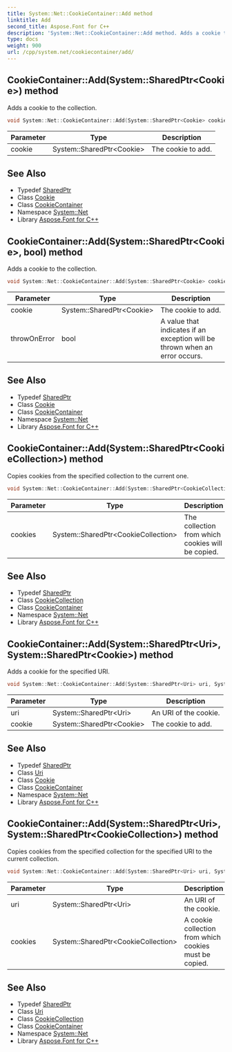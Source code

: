 ```yaml
---
title: System::Net::CookieContainer::Add method
linktitle: Add
second_title: Aspose.Font for C++
description: 'System::Net::CookieContainer::Add method. Adds a cookie to the collection in C++.'
type: docs
weight: 900
url: /cpp/system.net/cookiecontainer/add/
---
```

## CookieContainer::Add(System::SharedPtr\<Cookie\>) method


Adds a cookie to the collection.

```cpp
void System::Net::CookieContainer::Add(System::SharedPtr<Cookie> cookie)
```


| Parameter | Type | Description |
| --- | --- | --- |
| cookie | System::SharedPtr\<Cookie\> | The cookie to add. |

## See Also

* Typedef [SharedPtr](../../../system/sharedptr/)
* Class [Cookie](../../cookie/)
* Class [CookieContainer](../)
* Namespace [System::Net](../../)
* Library [Aspose.Font for C++](../../../)
## CookieContainer::Add(System::SharedPtr\<Cookie\>, bool) method


Adds a cookie to the collection.

```cpp
void System::Net::CookieContainer::Add(System::SharedPtr<Cookie> cookie, bool throwOnError)
```


| Parameter | Type | Description |
| --- | --- | --- |
| cookie | System::SharedPtr\<Cookie\> | The cookie to add. |
| throwOnError | bool | A value that indicates if an exception will be thrown when an error occurs. |

## See Also

* Typedef [SharedPtr](../../../system/sharedptr/)
* Class [Cookie](../../cookie/)
* Class [CookieContainer](../)
* Namespace [System::Net](../../)
* Library [Aspose.Font for C++](../../../)
## CookieContainer::Add(System::SharedPtr\<CookieCollection\>) method


Copies cookies from the specified collection to the current one.

```cpp
void System::Net::CookieContainer::Add(System::SharedPtr<CookieCollection> cookies)
```


| Parameter | Type | Description |
| --- | --- | --- |
| cookies | System::SharedPtr\<CookieCollection\> | The collection from which cookies will be copied. |

## See Also

* Typedef [SharedPtr](../../../system/sharedptr/)
* Class [CookieCollection](../../cookiecollection/)
* Class [CookieContainer](../)
* Namespace [System::Net](../../)
* Library [Aspose.Font for C++](../../../)
## CookieContainer::Add(System::SharedPtr\<Uri\>, System::SharedPtr\<Cookie\>) method


Adds a cookie for the specified URI.

```cpp
void System::Net::CookieContainer::Add(System::SharedPtr<Uri> uri, System::SharedPtr<Cookie> cookie)
```


| Parameter | Type | Description |
| --- | --- | --- |
| uri | System::SharedPtr\<Uri\> | An URI of the cookie. |
| cookie | System::SharedPtr\<Cookie\> | The cookie to add. |

## See Also

* Typedef [SharedPtr](../../../system/sharedptr/)
* Class [Uri](../../../system/uri/)
* Class [Cookie](../../cookie/)
* Class [CookieContainer](../)
* Namespace [System::Net](../../)
* Library [Aspose.Font for C++](../../../)
## CookieContainer::Add(System::SharedPtr\<Uri\>, System::SharedPtr\<CookieCollection\>) method


Copies cookies from the specified collection for the specified URI to the current collection.

```cpp
void System::Net::CookieContainer::Add(System::SharedPtr<Uri> uri, System::SharedPtr<CookieCollection> cookies)
```


| Parameter | Type | Description |
| --- | --- | --- |
| uri | System::SharedPtr\<Uri\> | An URI of the cookie. |
| cookies | System::SharedPtr\<CookieCollection\> | A cookie collection from which cookies must be copied. |

## See Also

* Typedef [SharedPtr](../../../system/sharedptr/)
* Class [Uri](../../../system/uri/)
* Class [CookieCollection](../../cookiecollection/)
* Class [CookieContainer](../)
* Namespace [System::Net](../../)
* Library [Aspose.Font for C++](../../../)
